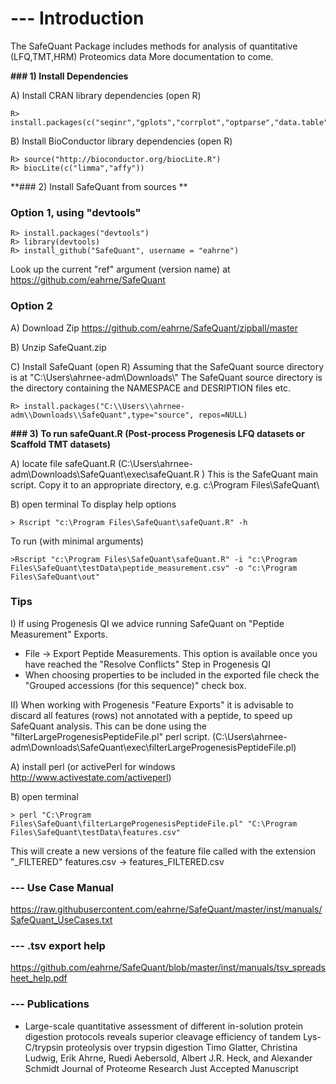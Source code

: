# --- Introduction

The SafeQuant Package includes methods for analysis of quantitative (LFQ,TMT,HRM) Proteomics data 
More documentation to come.

**### 1) Install Dependencies**

A) Install CRAN library dependencies (open R)

	R> install.packages(c("seqinr","gplots","corrplot","optparse","data.table","epiR"))

B) Install BioConductor library dependencies (open R)

	R> source("http://bioconductor.org/biocLite.R")
	R> biocLite(c("limma","affy"))

**### 2) Install SafeQuant from sources **

### Option 1, using "devtools"

    R> install.packages("devtools")
    R> library(devtools)
    R> install_github("SafeQuant", username = "eahrne")
    
Look up the current "ref" argument (version name) at https://github.com/eahrne/SafeQuant

### Option 2

A) Download Zip
https://github.com/eahrne/SafeQuant/zipball/master

B) Unzip SafeQuant.zip
		
C) Install SafeQuant (open R)
Assuming that the SafeQuant source directory is at "C:\\Users\\ahrnee-adm\\Downloads\\"
The SafeQuant source directory is the directory containing the NAMESPACE and DESRIPTION files etc.

	R> install.packages("C:\\Users\\ahrnee-adm\\Downloads\\SafeQuant",type="source", repos=NULL)

**### 3) To run safeQuant.R (Post-process Progenesis LFQ datasets or Scaffold TMT datasets)**

A) locate file safeQuant.R (C:\Users\ahrnee-adm\Downloads\SafeQuant\exec\safeQuant.R ) 
This is the SafeQuant main script. Copy it to an appropriate directory, e.g. c:\Program Files\SafeQuant\
	
B) open terminal
To display help options

	> Rscript "c:\Program Files\SafeQuant\safeQuant.R" -h
To run (with minimal arguments)

	>Rscript "c:\Program Files\SafeQuant\safeQuant.R" -i "c:\Program Files\SafeQuant\testData\peptide_measurement.csv" -o "c:\Program Files\SafeQuant\out"

### Tips

I) If using Progenesis QI we advice running SafeQuant on "Peptide Measurement" Exports. 
- File -> Export Peptide Measurements.  This option is available once you have reached the "Resolve Conflicts" Step in Progenesis QI
- When choosing properties to be included in the exported file check the "Grouped accessions (for this sequence)" check box.

II) When working with Progenesis "Feature Exports" it is advisable to discard all features (rows) not annotated with a peptide, to speed up SafeQuant analysis.
This can be done using the "filterLargeProgenesisPeptideFile.pl" perl script. (C:\Users\ahrnee-adm\Downloads\SafeQuant\exec\filterLargeProgenesisPeptideFile.pl) 

A) install perl (or activePerl for windows http://www.activestate.com/activeperl)
	
B) open terminal

	> perl "C:\Program Files\SafeQuant\filterLargeProgenesisPeptideFile.pl" "C:\Program Files\SafeQuant\testData\features.csv"
This will create a new versions of the feature file called with the extension "_FILTERED" features.csv -> features_FILTERED.csv



### --- Use Case Manual

https://raw.githubusercontent.com/eahrne/SafeQuant/master/inst/manuals/SafeQuant_UseCases.txt

### --- .tsv export help

https://github.com/eahrne/SafeQuant/blob/master/inst/manuals/tsv_spreadsheet_help.pdf


### --- Publications

* Large-scale quantitative assessment of different in-solution protein digestion protocols reveals superior cleavage efficiency of tandem Lys-C/trypsin proteolysis over trypsin digestion
Timo Glatter, Christina Ludwig, Erik Ahrne, Ruedi Aebersold, Albert J.R. Heck, and Alexander Schmidt
Journal of Proteome Research Just Accepted Manuscript
